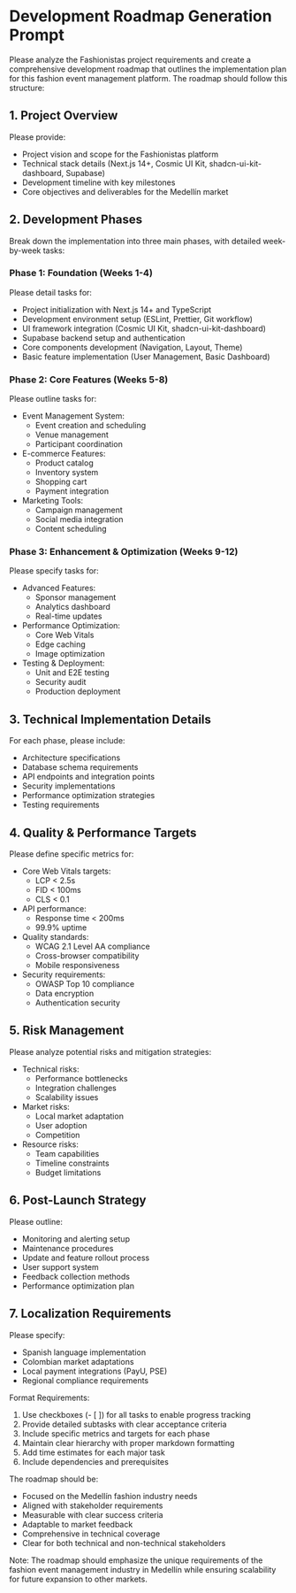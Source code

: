 # Development Roadmap Generation Prompt

Please analyze the Fashionistas project requirements and create a comprehensive development roadmap that outlines the implementation plan for this fashion event management platform. The roadmap should follow this structure:

## 1. Project Overview
Please provide:
- Project vision and scope for the Fashionistas platform
- Technical stack details (Next.js 14+, Cosmic UI Kit, shadcn-ui-kit-dashboard, Supabase)
- Development timeline with key milestones
- Core objectives and deliverables for the Medellín market

## 2. Development Phases
Break down the implementation into three main phases, with detailed week-by-week tasks:

### Phase 1: Foundation (Weeks 1-4)
Please detail tasks for:
- Project initialization with Next.js 14+ and TypeScript
- Development environment setup (ESLint, Prettier, Git workflow)
- UI framework integration (Cosmic UI Kit, shadcn-ui-kit-dashboard)
- Supabase backend setup and authentication
- Core components development (Navigation, Layout, Theme)
- Basic feature implementation (User Management, Basic Dashboard)

### Phase 2: Core Features (Weeks 5-8)
Please outline tasks for:
- Event Management System:
  * Event creation and scheduling
  * Venue management
  * Participant coordination
- E-commerce Features:
  * Product catalog
  * Inventory system
  * Shopping cart
  * Payment integration
- Marketing Tools:
  * Campaign management
  * Social media integration
  * Content scheduling

### Phase 3: Enhancement & Optimization (Weeks 9-12)
Please specify tasks for:
- Advanced Features:
  * Sponsor management
  * Analytics dashboard
  * Real-time updates
- Performance Optimization:
  * Core Web Vitals
  * Edge caching
  * Image optimization
- Testing & Deployment:
  * Unit and E2E testing
  * Security audit
  * Production deployment

## 3. Technical Implementation Details
For each phase, please include:
- Architecture specifications
- Database schema requirements
- API endpoints and integration points
- Security implementations
- Performance optimization strategies
- Testing requirements

## 4. Quality & Performance Targets
Please define specific metrics for:
- Core Web Vitals targets:
  * LCP < 2.5s
  * FID < 100ms
  * CLS < 0.1
- API performance:
  * Response time < 200ms
  * 99.9% uptime
- Quality standards:
  * WCAG 2.1 Level AA compliance
  * Cross-browser compatibility
  * Mobile responsiveness
- Security requirements:
  * OWASP Top 10 compliance
  * Data encryption
  * Authentication security

## 5. Risk Management
Please analyze potential risks and mitigation strategies:
- Technical risks:
  * Performance bottlenecks
  * Integration challenges
  * Scalability issues
- Market risks:
  * Local market adaptation
  * User adoption
  * Competition
- Resource risks:
  * Team capabilities
  * Timeline constraints
  * Budget limitations

## 6. Post-Launch Strategy
Please outline:
- Monitoring and alerting setup
- Maintenance procedures
- Update and feature rollout process
- User support system
- Feedback collection methods
- Performance optimization plan

## 7. Localization Requirements
Please specify:
- Spanish language implementation
- Colombian market adaptations
- Local payment integrations (PayU, PSE)
- Regional compliance requirements

Format Requirements:
1. Use checkboxes (- [ ]) for all tasks to enable progress tracking
2. Provide detailed subtasks with clear acceptance criteria
3. Include specific metrics and targets for each phase
4. Maintain clear hierarchy with proper markdown formatting
5. Add time estimates for each major task
6. Include dependencies and prerequisites

The roadmap should be:
- Focused on the Medellín fashion industry needs
- Aligned with stakeholder requirements
- Measurable with clear success criteria
- Adaptable to market feedback
- Comprehensive in technical coverage
- Clear for both technical and non-technical stakeholders

Note: The roadmap should emphasize the unique requirements of the fashion event management industry in Medellín while ensuring scalability for future expansion to other markets.
